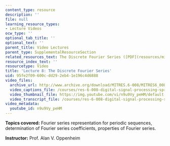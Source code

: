 ```yaml
---
content_type: resource
description: ''
file: null
learning_resource_types:
- Lecture Videos
ocw_type: ''
optional_tab_title: ''
optional_text: ''
parent_title: Video Lectures
parent_type: SupplementalResourceSection
related_resources_text: The Discrete Fourier Series ([PDF](resources/mitres_6_008s11_lec08-1))
resource_index_text: ''
resourcetype: Video
title: 'Lecture 8: The Discrete Fourier Series'
uid: 95fe2f09-600c-dd29-2eb4-1e196c4d6888
video_files:
  archive_url: http://www.archive.org/download/MITRES.6-008/MITRES6_008_lec08_300k.mp4
  video_captions_file: /courses/res-6-008-digital-signal-processing-spring-2011/d62c67f3a2695eeeb7330aa833e37625_n9u9Vy_peHM.vtt
  video_thumbnail_file: https://img.youtube.com/vi/n9u9Vy_peHM/default.jpg
  video_transcript_file: /courses/res-6-008-digital-signal-processing-spring-2011/d3b263800b03ae81288e2636144cc71a_n9u9Vy_peHM.pdf
video_metadata:
  youtube_id: n9u9Vy_peHM
---
```


**Topics covered:** Fourier series representation for periodic sequences, determination of Fourier series coefficients, properties of Fourier series.

**Instructor:** Prof. Alan V. Oppenheim